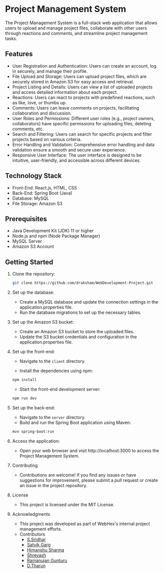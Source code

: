 # Project Management System

The Project Management System is a full-stack web application that allows users to upload and manage project files, collaborate with other users through reactions and comments, and streamline project management tasks.

## Features

- User Registration and Authentication: Users can create an account, log in securely, and manage their profile.
- File Upload and Storage: Users can upload project files, which are securely stored in Amazon S3 for easy access and retrieval.
- Project Listing and Details: Users can view a list of uploaded projects and access detailed information about each project.
- Reactions: Users can react to projects with predefined reactions, such as like, love, or thumbs up.
- Comments: Users can leave comments on projects, facilitating collaboration and discussion.
- User Roles and Permissions: Different user roles (e.g., project owners, collaborators) have specific permissions for uploading files, deleting comments, etc.
- Search and Filtering: Users can search for specific projects and filter projects based on various criteria.
- Error Handling and Validation: Comprehensive error handling and data validation ensure a smooth and secure user experience.
- Responsive User Interface: The user interface is designed to be intuitive, user-friendly, and accessible across different devices.

## Technology Stack

- Front-End: React.js, HTML, CSS
- Back-End: Spring Boot (Java)
- Database: MySQL
- File Storage: Amazon S3

## Prerequisites

- Java Development Kit (JDK) 11 or higher
- Node.js and npm (Node Package Manager)
- MySQL Server
- Amazon S3 Account

## Getting Started

1. Clone the repository:

   ```bash
   git clone https://github.com/draksham/WebDevelopment-Project.git
   ```

2. Set up the database:

    - Create a MySQL database and update the connection settings in the application.properties file.
    - Run the database migrations to set up the necessary tables.

3. Set up the Amazon S3 bucket:

    - Create an Amazon S3 bucket to store the uploaded files.
    - Update the S3 bucket credentials and configuration in the application.properties file.

4. Set up the front-end:

    - Navigate to the `client` directory.

    - Install the dependencies using npm:
    ```bash
    npm install
    ```
    - Start the front-end development server:
    ```bash
    npm run dev
    ```

5. Set up the back-end:

    - Navigate to the `server` directory.
    - Build and run the Spring Boot application using Maven:
    ```bash
    mvn spring-boot:run
    ```

6. Access the application:

    - Open your web browser and visit http://localhost:3000 to access the Project Management System.
    
7. Contributing
    - Contributions are welcome! If you find any issues or have suggestions for improvement, please submit a pull request or create an issue in the project repository.

8. License
    - This project is licensed under the MIT License.

9. Acknowledgments
    - This project was developed as part of WebHex's internal project management efforts.
    - Contributors
        - [S.Sridhar](https://github.com/Illuminati9)
        - [Satvik Garg](https://github.com/Satvik-Garg)
        - [Himanshu Sharma](https://github.com/Him7n)
        - [Shreyash](https://github.com/)
        - [Ramanujan Gunturu](https://github.com/)
        - [D.Tharun](https://github.com/draksham)
